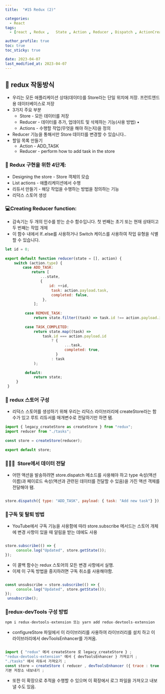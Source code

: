 ```yaml
---
title:  "#15 Redux (2)"

categories:
  - React
tags:
  - [react , Redux ,   State , Action , Reducer , Dispatch , ActionCreator , AsyncAction , Middleware , Store , StoreCreator , StoreEnhancer,redux-devTools]

author_profile: true
toc: true
toc_sticky: true

date: 2023-04-07
last_modified_at: 2023-04-07
---
```


## 🚀 redux 작동방식

- 우리는 모든 애플리케이션 상태(데이터)를 Store라는 단일 위치에 저장. 프런트엔드용 데이터베이스로 저장
- 3가지 주요 부분
    - Store - 모든 데이터를 저장
    - Reducer - 데이터를 추가, 업데이트 및 삭제하는 기능(사용 방법)
    •
    - Actions - 수행할 작업(무엇을 해야 하는지)을 정의
- Reducer 기능을 통해서만 Store 데이터를 변경할 수 있습니다..
- 할일 목록 만들기
    - Action - ADD_TASK
    - Reducer - perform how to add task in the store

### 📌 **Redux 구현을 위한 4단계**:

- Designing the store - Store 객체의 모습
- List actions - 애플리케이션에서 수행
- 리듀서 만들기 - 해당 작업을 수행하는 방법을 정의하는 기능
- 리덕스 스토어 생성

### 💻Creating Reducer function:

- 감속기는 두 개의 인수를 받는 순수 함수입니다. 첫 번째는 초기 또는 현재 상태이고 두 번째는 작업 개체
- 이 함수 내에서 If..else를 사용하거나 Switch 케이스를 사용하여 작업 유형을 식별할 수 있습니다.

```jsx
let id = 0;
 
export default function reducer(state = [], action) {
    switch (action.type) {
        case ADD_TASK:
            return [
                ...state,
                {
                    id: ++id,
                     task: action.payload.task,
                     completed: false,
                 },
             ];
  
         case REMOVE_TASK:
             return state.filter((task) => task.id !== action.payload.id);
  
         case TASK_COMPLETED:
             return state.map((task) =>
                 task.id === action.payload.id
                     ? {
                           ...task,
                           completed: true,
                       }
                     : task
             );
  
         default:
             return state;
     }
 }
```

### 📜 **redux 스토어 구성**

- 리덕스 스토어를 생성하기 위해 우리는 리덕스 라이브러리에 createStore라는 함수가 있고 루트 리듀서를 매개변수로 전달하기만 하면 됌.

```jsx
import { legacy_createStore as createStore } from "redux";
import reducer from "./tasks";
 
const store = createStore(reducer);
 
export default store;
```

### 🧑🏻‍💻  Store**에서 데이터 전달**

- 어떤 액션을 발송하려면 store.dispatch 메소드를 사용해야 하고 type 속성(액션 이름)과 페이로드 속성(액션과 관련된 데이터를 전달할 수 있음)을 가진 액션 객체를 전달해야 됌.

```jsx

store.dispatch({ type: "ADD_TASK", payload: { task: "Add new task"} });
```

### 🔔**구독 및 탈퇴 방법**

- YouTube에서 구독 기능을 사용함에 따라 store.subscribe 메서드는 스토어 개체에 변경 사항이 있을 때 알림을 받는 데에도 사용

```jsx

store.subscribe(() => {
     console.log("Updated", store.getState());
});
```

- 이 콜백 함수는 redux 스토어의 모든 변경 사항에서 실행.
- 이제 이 구독 방법을 중지하려면 구독 취소를 사용해야함.

```jsx

const unsubscribe = store.subscribe(() => {
     console.log("Updated", store.getState());
});
 unsubscribe();
```

### 🚀redux-devTools 구성 방법

```jsx
npm i redux-devtools-extension 또는 yarn add redux-devtools-extension
```

- configureStore 파일에서 이 라이브러리를 사용하여 라이브러리를 설치 하고 이 라이브러리에서 devToolsEnhancer를 가져옴.

```jsx

import { "redux" 에서 createStore 로 legacy_createStore } ;   
"redux-devtools-extension" 에서 { devToolsEnhancer } 가져오기 ;   
"./tasks" 에서 리듀서 가져오기 ;
const store = createStore ( reducer , devToolsEnhancer ({ trace : true }));  
기본 저장소 내보내기 ;
```

- 또한 이 확장으로 추적을 수행할 수 있으며 이 확장에서 로그 파일을 가져오고 내보낼 수도 있음.